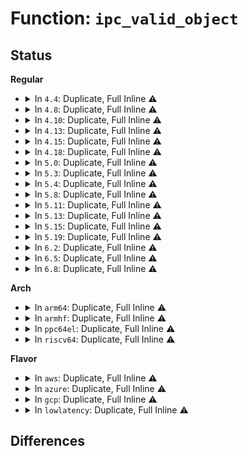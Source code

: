 # Function: <code>ipc_valid_object</code>

## Status
<b>Regular</b>
<ul>
<li>
<details>
<summary>In <code>4.4</code>: Duplicate, Full Inline ⚠️</summary>

**Collision:** Static Duplication

**Inline:** Full

**Transformation:** False

**Instances:**

```
In ipc/util.c (0)
Location: ipc/util.h:197
Inline: True
```
```
In ipc/msg.c (0)
Location: ipc/util.h:197
Inline: True
```
```
In ipc/sem.c (0)
Location: ipc/util.h:197
Inline: True
```
```
In ipc/shm.c (0)
Location: ipc/util.h:197
Inline: True
```
</details>
</li>
<li>
<details>
<summary>In <code>4.8</code>: Duplicate, Full Inline ⚠️</summary>

**Collision:** Static Duplication

**Inline:** Full

**Transformation:** False

**Instances:**

```
In ipc/util.c (0)
Location: ipc/util.h:197
Inline: True
```
```
In ipc/msg.c (0)
Location: ipc/util.h:197
Inline: True
```
```
In ipc/sem.c (0)
Location: ipc/util.h:197
Inline: True
```
```
In ipc/shm.c (0)
Location: ipc/util.h:197
Inline: True
```
</details>
</li>
<li>
<details>
<summary>In <code>4.10</code>: Duplicate, Full Inline ⚠️</summary>

**Collision:** Static Duplication

**Inline:** Full

**Transformation:** False

**Instances:**

```
In ipc/util.c (0)
Location: ipc/util.h:197
Inline: True
```
```
In ipc/msg.c (0)
Location: ipc/util.h:197
Inline: True
```
```
In ipc/sem.c (0)
Location: ipc/util.h:197
Inline: True
```
```
In ipc/shm.c (0)
Location: ipc/util.h:197
Inline: True
```
</details>
</li>
<li>
<details>
<summary>In <code>4.13</code>: Duplicate, Full Inline ⚠️</summary>

**Collision:** Static Duplication

**Inline:** Full

**Transformation:** False

**Instances:**

```
In ipc/util.c (0)
Location: ipc/util.h:184
Inline: True
```
```
In ipc/msg.c (0)
Location: ipc/util.h:184
Inline: True
```
```
In ipc/sem.c (0)
Location: ipc/util.h:184
Inline: True
```
```
In ipc/shm.c (0)
Location: ipc/util.h:184
Inline: True
```
</details>
</li>
<li>
<details>
<summary>In <code>4.15</code>: Duplicate, Full Inline ⚠️</summary>

**Collision:** Static Duplication

**Inline:** Full

**Transformation:** False

**Instances:**

```
In ipc/util.c (0)
Location: ipc/util.h:198
Inline: True
```
```
In ipc/msg.c (0)
Location: ipc/util.h:198
Inline: True
```
```
In ipc/sem.c (0)
Location: ipc/util.h:198
Inline: True
```
```
In ipc/shm.c (0)
Location: ipc/util.h:198
Inline: True
```
</details>
</li>
<li>
<details>
<summary>In <code>4.18</code>: Duplicate, Full Inline ⚠️</summary>

**Collision:** Static Duplication

**Inline:** Full

**Transformation:** False

**Instances:**

```
In ipc/util.c (0)
Location: ipc/util.h:210
Inline: True
```
```
In ipc/msg.c (0)
Location: ipc/util.h:210
Inline: True
```
```
In ipc/sem.c (0)
Location: ipc/util.h:210
Inline: True
```
```
In ipc/shm.c (0)
Location: ipc/util.h:210
Inline: True
```
</details>
</li>
<li>
<details>
<summary>In <code>5.0</code>: Duplicate, Full Inline ⚠️</summary>

**Collision:** Static Duplication

**Inline:** Full

**Transformation:** False

**Instances:**

```
In ipc/msg.c (0)
Location: ipc/util.h:209
Inline: True
```
```
In ipc/sem.c (0)
Location: ipc/util.h:209
Inline: True
```
```
In ipc/shm.c (0)
Location: ipc/util.h:209
Inline: True
```
</details>
</li>
<li>
<details>
<summary>In <code>5.3</code>: Duplicate, Full Inline ⚠️</summary>

**Collision:** Static Duplication

**Inline:** Full

**Transformation:** False

**Instances:**

```
In ipc/msg.c (0)
Location: ipc/util.h:235
Inline: True
```
```
In ipc/sem.c (0)
Location: ipc/util.h:235
Inline: True
```
```
In ipc/shm.c (0)
Location: ipc/util.h:235
Inline: True
```
</details>
</li>
<li>
<details>
<summary>In <code>5.4</code>: Duplicate, Full Inline ⚠️</summary>

**Collision:** Static Duplication

**Inline:** Full

**Transformation:** False

**Instances:**

```
In ipc/msg.c (0)
Location: ipc/util.h:235
Inline: True
```
```
In ipc/sem.c (0)
Location: ipc/util.h:235
Inline: True
```
```
In ipc/shm.c (0)
Location: ipc/util.h:235
Inline: True
```
</details>
</li>
<li>
<details>
<summary>In <code>5.8</code>: Duplicate, Full Inline ⚠️</summary>

**Collision:** Static Duplication

**Inline:** Full

**Transformation:** False

**Instances:**

```
In ipc/msg.c (ffffffff814894d3)
Location: ipc/util.h:235
Inline: True
Inline callers:
  - ipc/msg.c:do_msgrcv
  - ipc/msg.c:do_msgsnd
  - ipc/msg.c:do_msgsnd
  - ipc/msg.c:msgctl_stat
```
```
In ipc/sem.c (ffffffff8148e610)
Location: ipc/util.h:235
Inline: True
Inline callers:
  - ipc/sem.c:exit_sem
  - ipc/sem.c:do_semtimedop
  - ipc/sem.c:do_semtimedop
  - ipc/sem.c:find_alloc_undo
  - ipc/sem.c:semctl_main
  - ipc/sem.c:semctl_main
  - ipc/sem.c:semctl_main
  - ipc/sem.c:semctl_main
  - ipc/sem.c:semctl_setval
  - ipc/sem.c:semctl_stat
```
```
In ipc/shm.c (ffffffff81490ca1)
Location: ipc/util.h:235
Inline: True
Inline callers:
  - ipc/shm.c:do_shmat
  - ipc/shm.c:do_shmat
  - ipc/shm.c:shmctl_do_lock
  - ipc/shm.c:shmctl_stat
  - ipc/shm.c:shm_close
```
</details>
</li>
<li>
<details>
<summary>In <code>5.11</code>: Duplicate, Full Inline ⚠️</summary>

**Collision:** Static Duplication

**Inline:** Full

**Transformation:** False

**Instances:**

```
In ipc/msg.c (ffffffff814a6af3)
Location: ipc/util.h:235
Inline: True
Inline callers:
  - ipc/msg.c:do_msgrcv
  - ipc/msg.c:do_msgsnd
  - ipc/msg.c:do_msgsnd
  - ipc/msg.c:msgctl_stat
```
```
In ipc/sem.c (ffffffff814abd4c)
Location: ipc/util.h:235
Inline: True
Inline callers:
  - ipc/sem.c:exit_sem
  - ipc/sem.c:do_semtimedop
  - ipc/sem.c:do_semtimedop
  - ipc/sem.c:find_alloc_undo
  - ipc/sem.c:semctl_main
  - ipc/sem.c:semctl_main
  - ipc/sem.c:semctl_main
  - ipc/sem.c:semctl_main
  - ipc/sem.c:semctl_setval
  - ipc/sem.c:semctl_stat
```
```
In ipc/shm.c (ffffffff814ae3ee)
Location: ipc/util.h:235
Inline: True
Inline callers:
  - ipc/shm.c:do_shmat
  - ipc/shm.c:do_shmat
  - ipc/shm.c:shmctl_do_lock
  - ipc/shm.c:shmctl_stat
  - ipc/shm.c:shm_close
```
</details>
</li>
<li>
<details>
<summary>In <code>5.13</code>: Duplicate, Full Inline ⚠️</summary>

**Collision:** Static Duplication

**Inline:** Full

**Transformation:** False

**Instances:**

```
In ipc/msg.c (ffffffff814aca55)
Location: ipc/util.h:235
Inline: True
Inline callers:
  - ipc/msg.c:do_msgrcv
  - ipc/msg.c:do_msgsnd
  - ipc/msg.c:do_msgsnd
  - ipc/msg.c:msgctl_stat
```
```
In ipc/sem.c (ffffffff814b1bde)
Location: ipc/util.h:235
Inline: True
Inline callers:
  - ipc/sem.c:exit_sem
  - ipc/sem.c:do_semtimedop
  - ipc/sem.c:do_semtimedop
  - ipc/sem.c:find_alloc_undo
  - ipc/sem.c:semctl_main
  - ipc/sem.c:semctl_main
  - ipc/sem.c:semctl_main
  - ipc/sem.c:semctl_main
  - ipc/sem.c:semctl_setval
  - ipc/sem.c:semctl_stat
```
```
In ipc/shm.c (ffffffff814b421b)
Location: ipc/util.h:235
Inline: True
Inline callers:
  - ipc/shm.c:do_shmat
  - ipc/shm.c:do_shmat
  - ipc/shm.c:shmctl_do_lock
  - ipc/shm.c:shmctl_stat
  - ipc/shm.c:shm_close
```
</details>
</li>
<li>
<details>
<summary>In <code>5.15</code>: Duplicate, Full Inline ⚠️</summary>

**Collision:** Static Duplication

**Inline:** Full

**Transformation:** False

**Instances:**

```
In ipc/msg.c (ffffffff81504f36)
Location: ipc/util.h:238
Inline: True
Inline callers:
  - ipc/msg.c:do_msgrcv
  - ipc/msg.c:do_msgsnd
  - ipc/msg.c:do_msgsnd
  - ipc/msg.c:msgctl_stat
```
```
In ipc/sem.c (ffffffff8150a18e)
Location: ipc/util.h:238
Inline: True
Inline callers:
  - ipc/sem.c:exit_sem
  - ipc/sem.c:__do_semtimedop
  - ipc/sem.c:__do_semtimedop
  - ipc/sem.c:find_alloc_undo
  - ipc/sem.c:semctl_main
  - ipc/sem.c:semctl_main
  - ipc/sem.c:semctl_main
  - ipc/sem.c:semctl_main
  - ipc/sem.c:semctl_setval
  - ipc/sem.c:semctl_stat
```
```
In ipc/shm.c (ffffffff8150c8ab)
Location: ipc/util.h:238
Inline: True
Inline callers:
  - ipc/shm.c:do_shmat
  - ipc/shm.c:do_shmat
  - ipc/shm.c:shmctl_do_lock
  - ipc/shm.c:shmctl_stat
  - ipc/shm.c:exit_shm
  - ipc/shm.c:shm_close
```
</details>
</li>
<li>
<details>
<summary>In <code>5.19</code>: Duplicate, Full Inline ⚠️</summary>

**Collision:** Static Duplication

**Inline:** Full

**Transformation:** False

**Instances:**

```
In ipc/msg.c (ffffffff8159688f)
Location: ipc/util.h:238
Inline: True
Inline callers:
  - ipc/msg.c:do_msgrcv
  - ipc/msg.c:do_msgsnd
  - ipc/msg.c:do_msgsnd
  - ipc/msg.c:msgctl_stat
```
```
In ipc/sem.c (ffffffff8159bef7)
Location: ipc/util.h:238
Inline: True
Inline callers:
  - ipc/sem.c:exit_sem
  - ipc/sem.c:__do_semtimedop
  - ipc/sem.c:__do_semtimedop
  - ipc/sem.c:find_alloc_undo
  - ipc/sem.c:semctl_main
  - ipc/sem.c:semctl_main
  - ipc/sem.c:semctl_main
  - ipc/sem.c:semctl_main
  - ipc/sem.c:semctl_setval
  - ipc/sem.c:semctl_stat
```
```
In ipc/shm.c (ffffffff8159e85a)
Location: ipc/util.h:238
Inline: True
Inline callers:
  - ipc/shm.c:do_shmat
  - ipc/shm.c:do_shmat
  - ipc/shm.c:shmctl_do_lock
  - ipc/shm.c:shmctl_stat
  - ipc/shm.c:exit_shm
  - ipc/shm.c:shm_close
```
</details>
</li>
<li>
<details>
<summary>In <code>6.2</code>: Duplicate, Full Inline ⚠️</summary>

**Collision:** Static Duplication

**Inline:** Full

**Transformation:** False

**Instances:**

```
In ipc/msg.c (ffffffff8163f793)
Location: ipc/util.h:238
Inline: True
Inline callers:
  - ipc/msg.c:do_msgrcv
  - ipc/msg.c:do_msgsnd
  - ipc/msg.c:do_msgsnd
  - ipc/msg.c:msgctl_stat
```
```
In ipc/sem.c (ffffffff816452f7)
Location: ipc/util.h:238
Inline: True
Inline callers:
  - ipc/sem.c:exit_sem
  - ipc/sem.c:__do_semtimedop
  - ipc/sem.c:__do_semtimedop
  - ipc/sem.c:find_alloc_undo
  - ipc/sem.c:semctl_main
  - ipc/sem.c:semctl_main
  - ipc/sem.c:semctl_main
  - ipc/sem.c:semctl_main
  - ipc/sem.c:semctl_setval
  - ipc/sem.c:semctl_stat
```
```
In ipc/shm.c (ffffffff81647f1a)
Location: ipc/util.h:238
Inline: True
Inline callers:
  - ipc/shm.c:do_shmat
  - ipc/shm.c:do_shmat
  - ipc/shm.c:shmctl_do_lock
  - ipc/shm.c:shmctl_stat
  - ipc/shm.c:exit_shm
  - ipc/shm.c:__shm_close
  - ipc/shm.c:__shm_open
```
</details>
</li>
<li>
<details>
<summary>In <code>6.5</code>: Duplicate, Full Inline ⚠️</summary>

**Collision:** Static Duplication

**Inline:** Full

**Transformation:** False

**Instances:**

```
In ipc/msg.c (ffffffff81677cc1)
Location: ipc/util.h:236
Inline: True
Inline callers:
  - ipc/msg.c:do_msgrcv
  - ipc/msg.c:do_msgsnd
  - ipc/msg.c:do_msgsnd
  - ipc/msg.c:msgctl_stat
```
```
In ipc/sem.c (ffffffff8167d7e9)
Location: ipc/util.h:236
Inline: True
Inline callers:
  - ipc/sem.c:exit_sem
  - ipc/sem.c:__do_semtimedop
  - ipc/sem.c:__do_semtimedop
  - ipc/sem.c:find_alloc_undo
  - ipc/sem.c:semctl_main
  - ipc/sem.c:semctl_main
  - ipc/sem.c:semctl_main
  - ipc/sem.c:semctl_main
  - ipc/sem.c:semctl_setval
  - ipc/sem.c:semctl_stat
```
```
In ipc/shm.c (ffffffff81680430)
Location: ipc/util.h:236
Inline: True
Inline callers:
  - ipc/shm.c:do_shmat
  - ipc/shm.c:do_shmat
  - ipc/shm.c:shmctl_do_lock
  - ipc/shm.c:shmctl_stat
  - ipc/shm.c:exit_shm
  - ipc/shm.c:__shm_close
  - ipc/shm.c:__shm_open
```
</details>
</li>
<li>
<details>
<summary>In <code>6.8</code>: Duplicate, Full Inline ⚠️</summary>

**Collision:** Static Duplication

**Inline:** Full

**Transformation:** False

**Instances:**

```
In ipc/msg.c (ffffffff816b4081)
Location: ipc/util.h:237
Inline: True
Inline callers:
  - ipc/msg.c:do_msgrcv
  - ipc/msg.c:do_msgsnd
  - ipc/msg.c:do_msgsnd
  - ipc/msg.c:msgctl_stat
```
```
In ipc/sem.c (ffffffff816b9bb7)
Location: ipc/util.h:237
Inline: True
Inline callers:
  - ipc/sem.c:exit_sem
  - ipc/sem.c:__do_semtimedop
  - ipc/sem.c:__do_semtimedop
  - ipc/sem.c:find_alloc_undo
  - ipc/sem.c:semctl_main
  - ipc/sem.c:semctl_main
  - ipc/sem.c:semctl_main
  - ipc/sem.c:semctl_main
  - ipc/sem.c:semctl_setval
  - ipc/sem.c:semctl_stat
```
```
In ipc/shm.c (ffffffff816bc820)
Location: ipc/util.h:237
Inline: True
Inline callers:
  - ipc/shm.c:do_shmat
  - ipc/shm.c:do_shmat
  - ipc/shm.c:shmctl_do_lock
  - ipc/shm.c:shmctl_stat
  - ipc/shm.c:exit_shm
  - ipc/shm.c:__shm_close
  - ipc/shm.c:__shm_open
```
</details>
</li>
</ul>
<b>Arch</b>
<ul>
<li>
<details>
<summary>In <code>arm64</code>: Duplicate, Full Inline ⚠️</summary>

**Collision:** Static Duplication

**Inline:** Full

**Transformation:** False

**Instances:**

```
In ipc/msg.c (0)
Location: ipc/util.h:235
Inline: True
```
```
In ipc/sem.c (0)
Location: ipc/util.h:235
Inline: True
```
```
In ipc/shm.c (0)
Location: ipc/util.h:235
Inline: True
```
</details>
</li>
<li>
<details>
<summary>In <code>armhf</code>: Duplicate, Full Inline ⚠️</summary>

**Collision:** Static Duplication

**Inline:** Full

**Transformation:** False

**Instances:**

```
In ipc/msg.c (c06db8bc)
Location: ipc/util.h:235
Inline: True
Inline callers:
  - ipc/msg.c:do_msgsnd
  - ipc/msg.c:do_msgsnd
  - ipc/msg.c:ksys_msgctl
```
```
In ipc/sem.c (c06dfda4)
Location: ipc/util.h:235
Inline: True
Inline callers:
  - ipc/sem.c:exit_sem
  - ipc/sem.c:do_semtimedop
  - ipc/sem.c:do_semtimedop
  - ipc/sem.c:find_alloc_undo
  - ipc/sem.c:ksys_semctl
  - ipc/sem.c:ksys_semctl
  - ipc/sem.c:semctl_main
  - ipc/sem.c:semctl_main
  - ipc/sem.c:semctl_main
  - ipc/sem.c:semctl_main
```
```
In ipc/shm.c (c06e1b64)
Location: ipc/util.h:235
Inline: True
Inline callers:
  - ipc/shm.c:do_shmat
  - ipc/shm.c:do_shmat
  - ipc/shm.c:ksys_shmctl
  - ipc/shm.c:ksys_shmctl
  - ipc/shm.c:shm_close
  - ipc/shm.c:__shm_open
```
</details>
</li>
<li>
<details>
<summary>In <code>ppc64el</code>: Duplicate, Full Inline ⚠️</summary>

**Collision:** Static Duplication

**Inline:** Full

**Transformation:** False

**Instances:**

```
In ipc/msg.c (c000000000669d94)
Location: ipc/util.h:235
Inline: True
Inline callers:
  - ipc/msg.c:do_msgrcv
  - ipc/msg.c:do_msgsnd
  - ipc/msg.c:do_msgsnd
  - ipc/msg.c:msgctl_stat
```
```
In ipc/sem.c (c00000000066fe1c)
Location: ipc/util.h:235
Inline: True
Inline callers:
  - ipc/sem.c:exit_sem
  - ipc/sem.c:do_semtimedop
  - ipc/sem.c:do_semtimedop
  - ipc/sem.c:do_semtimedop
  - ipc/sem.c:semctl_main
  - ipc/sem.c:semctl_main
  - ipc/sem.c:semctl_main
  - ipc/sem.c:semctl_main
  - ipc/sem.c:semctl_setval
  - ipc/sem.c:semctl_stat
```
```
In ipc/shm.c (c0000000006731ac)
Location: ipc/util.h:235
Inline: True
Inline callers:
  - ipc/shm.c:do_shmat
  - ipc/shm.c:do_shmat
  - ipc/shm.c:shmctl_do_lock
  - ipc/shm.c:shmctl_stat
  - ipc/shm.c:shm_close
```
</details>
</li>
<li>
<details>
<summary>In <code>riscv64</code>: Duplicate, Full Inline ⚠️</summary>

**Collision:** Static Duplication

**Inline:** Full

**Transformation:** False

**Instances:**

```
In ipc/msg.c (ffffffe000386144)
Location: ipc/util.h:235
Inline: True
Inline callers:
  - ipc/msg.c:do_msgsnd
  - ipc/msg.c:do_msgsnd
```
```
In ipc/sem.c (ffffffe00038a220)
Location: ipc/util.h:235
Inline: True
Inline callers:
  - ipc/sem.c:exit_sem
  - ipc/sem.c:do_semtimedop
  - ipc/sem.c:do_semtimedop
  - ipc/sem.c:find_alloc_undo
  - ipc/sem.c:__se_sys_semctl
  - ipc/sem.c:__se_sys_semctl
  - ipc/sem.c:semctl_main
  - ipc/sem.c:semctl_main
  - ipc/sem.c:semctl_main
  - ipc/sem.c:semctl_main
```
```
In ipc/shm.c (ffffffe00038bd6a)
Location: ipc/util.h:235
Inline: True
Inline callers:
  - ipc/shm.c:do_shmat
  - ipc/shm.c:do_shmat
  - ipc/shm.c:shm_close
```
</details>
</li>
</ul>
<b>Flavor</b>
<ul>
<li>
<details>
<summary>In <code>aws</code>: Duplicate, Full Inline ⚠️</summary>

**Collision:** Static Duplication

**Inline:** Full

**Transformation:** False

**Instances:**

```
In ipc/msg.c (0)
Location: ipc/util.h:235
Inline: True
```
```
In ipc/sem.c (0)
Location: ipc/util.h:235
Inline: True
```
```
In ipc/shm.c (0)
Location: ipc/util.h:235
Inline: True
```
</details>
</li>
<li>
<details>
<summary>In <code>azure</code>: Duplicate, Full Inline ⚠️</summary>

**Collision:** Static Duplication

**Inline:** Full

**Transformation:** False

**Instances:**

```
In ipc/msg.c (0)
Location: ipc/util.h:235
Inline: True
```
```
In ipc/sem.c (0)
Location: ipc/util.h:235
Inline: True
```
```
In ipc/shm.c (0)
Location: ipc/util.h:235
Inline: True
```
</details>
</li>
<li>
<details>
<summary>In <code>gcp</code>: Duplicate, Full Inline ⚠️</summary>

**Collision:** Static Duplication

**Inline:** Full

**Transformation:** False

**Instances:**

```
In ipc/msg.c (0)
Location: ipc/util.h:235
Inline: True
```
```
In ipc/sem.c (0)
Location: ipc/util.h:235
Inline: True
```
```
In ipc/shm.c (0)
Location: ipc/util.h:235
Inline: True
```
</details>
</li>
<li>
<details>
<summary>In <code>lowlatency</code>: Duplicate, Full Inline ⚠️</summary>

**Collision:** Static Duplication

**Inline:** Full

**Transformation:** False

**Instances:**

```
In ipc/msg.c (0)
Location: ipc/util.h:235
Inline: True
```
```
In ipc/sem.c (0)
Location: ipc/util.h:235
Inline: True
```
```
In ipc/shm.c (0)
Location: ipc/util.h:235
Inline: True
```
</details>
</li>
</ul>

## Differences
